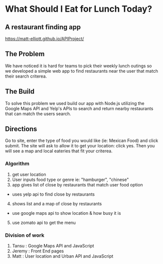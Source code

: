# What Should I Eat for Lunch Today?

## A restaurant finding app
https://matt-elliott.github.io/APIProject/

## The Problem
We have noticed it is hard for teams to pick their weekly lunch outings so we developed a simple web app to find restaurants near the user that match their search criterea.

## The Build
To solve this problem we used build our app with Node.js utilizing the Google Maps API and Yelp's APIs to search and return nearby restaurants that can match the users search.

## Directions
Go to site, enter the type of food you would like (ie: Mexican Food) and click submit.
The site will ask to allow it to get your location: click yes. Then you will see a map
and local eateries that fit your criterea.

### Algorithm
1. get user location
2. User inputs food type or genre ie: "hamburger", "chinese"
3. app gives list of close by restaurants that match user food option
  - uses yelp api to find close by restaurants
4. shows list and a map of close by restaurants
  - use google maps api to show location & how busy it is
5. use zomato api to get the menu 

### Division of work
1. Tansu : Google Maps API and JavaScript
2. Jeremy : Front End pages
3. Matt : User location and Urban API and JavaScript
